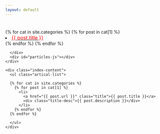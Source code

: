 ```yaml
---
layout: default
---
```


<body>
  <div class="index-wrapper">
    <div class="aside">
      <div class="info-card">
        <h1></h1>
        <!--
        <a href="http://weibo.com/beiyuu/" target="_blank"><img src="http://www.weibo.com/favicon.ico" alt="" width="25"/></a>
        <a href="http://www.douban.com/people/beiyuu/" target="_blank"><img src="http://www.douban.com/favicon.ico" alt="" width="22"/></a>
        <a href="http://instagram.com/beiyuu/" target="_blank"><img src="http://d36xtkk24g8jdx.cloudfront.net/bluebar/00c6602/images/ico/favicon.ico" alt="" width="22"/></a>
          -->
        <div align="left">
          {% for cat in site.categories %}
            {% for post in cat[1] %}
              <li>
                <a href="{{ post.url }}" class="title"><font color="red" size="3">{{ post.title }}</font></a>
              </li>
            {% endfor %}
          {% endfor %}
        </div>
        
      </div>
      <div id="particles-js"></div>
    </div>

    <div class="index-content">
      <ul class="artical-list">
 <!--   {% for post in site.categories.blog %}
        <li>
          <a href="{{ post.url }}" class="title">{{ post.title }}</a>
          <div class="title-desc">{{ post.description }}</div>
        </li>
        {% endfor %}
-->
      {% for cat in site.categories %}
        {% for post in cat[1] %}
          <li>
            <a href="{{ post.url }}" class="title">{{ post.title }}</a>
            <div class="title-desc">{{ post.description }}</div>
          </li>
        {% endfor %}
      {% endfor %}

      </ul>
    </div>
  </div>
</body>

<!--
      {% for cat in site.categories %}
        {% for post in cat[1] %}
          <h2> {{ post.title }} </h2>
        {% endfor %}
      {% endfor %}
-->      
